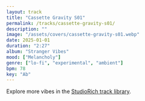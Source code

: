```yaml
---
layout: track
title: "Cassette Gravity S01"
permalink: /tracks/cassette-gravity-s01/
description: ""
image: "/assets/covers/cassette-gravity-s01.webp"
date: 2025-01-01
duration: "2:27"
album: "Stranger Vibes"
mood: ["Melancholy"]
genre: ["lo-fi", "experimental", "ambient"]
bpm: 78
key: "Ab"
---
```


Explore more vibes in the [StudioRich track library](/tracks/).
